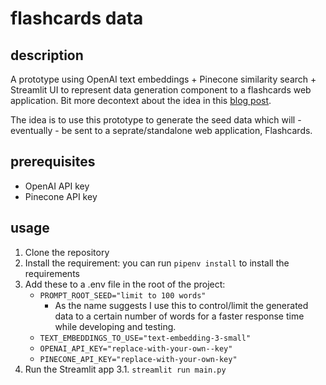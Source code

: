 # flashcards data

## description

A prototype using OpenAI text embeddings + Pinecone similarity search + Streamlit UI to represent data generation component to a flashcards web application. Bit more decontext about the idea in this [blog post](https://kamc.hashnode.dev/openai-streamlit-and-pinecone-db). 

The idea is to use this prototype to generate the seed data which will - eventually - be sent to a seprate/standalone web application, Flashcards.

## prerequisites
- OpenAI API key
- Pinecone API key

## usage

1. Clone the repository
2. Install the requirement:
    you can run `pipenv install` to install the requirements
3. Add these to a .env file in the root of the project:
    - `PROMPT_ROOT_SEED="limit to 100 words" `
        - As the name suggests I use this to control/limit the generated data to a certain number of words for a faster response time while developing and testing.
    - `TEXT_EMBEDDINGS_TO_USE="text-embedding-3-small"`
    - `OPENAI_API_KEY="replace-with-your-own--key"`
    - `PINECONE_API_KEY="replace-with-your-own-key"`
3. Run the Streamlit app
    3.1. `streamlit run main.py`

